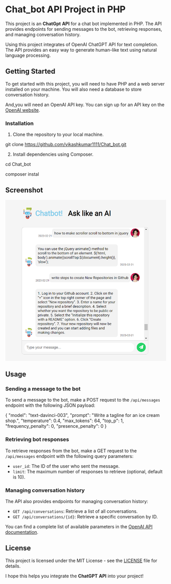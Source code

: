 # Chat_bot API Project in PHP

This project is an **ChatGpt** **API** for a chat bot implemented in PHP. The API provides endpoints for sending messages to the bot, retrieving responses, and managing conversation history.

Using this project integrates of OpenAI ChatGPT API for text completion. The API provides an easy way to generate human-like text using natural language processing.

## Getting Started

To get started with this project, you will need to have PHP and a web server installed on your machine. You will also need a database to store conversation history.

And,you will need an OpenAI API key. You can sign up for an API key on the [OpenAI website](https://beta.openai.com/signup/).

### Installation

1. Clone the repository to your local machine.

git clone https://github.com/vikashkumar1111/Chat_bot.git


2. Install dependencies using Composer.

cd Chat_bot

composer instal


## Screenshot
<p><img align="center" src="https://raw.githubusercontent.com/vikashkumar1111/Chat_bot/master/public/img/chatbot_img.png" alt="chatbot_img.png" /></p>

## Usage

### Sending a message to the bot

To send a message to the bot, make a POST request to the `/api/messages` endpoint with the following JSON payload:

{
  "model": "text-davinci-003",
  "prompt": "Write a tagline for an ice cream shop.",
  "temperature": 0.4,
  "max_tokens": 64,
  "top_p": 1,
  "frequency_penalty": 0,
  "presence_penalty": 0
}



### Retrieving bot responses

To retrieve responses from the bot, make a GET request to the `/api/messages` endpoint with the following query parameters:

- `user_id`: The ID of the user who sent the message.
- `limit`: The maximum number of responses to retrieve (optional, default is 10).

### Managing conversation history

The API also provides endpoints for managing conversation history:

- `GET /api/conversations`: Retrieve a list of all conversations.
- `GET /api/conversations/{id}`: Retrieve a specific conversation by ID.



You can find a complete list of available parameters in the [OpenAI API documentation](https://beta.openai.com/docs/api-reference/completions/create).


## License

This project is licensed under the MIT License - see the [LICENSE](/License.txt) file for details.


I hope this helps you integrate the **ChatGPT** **API** into your project!




